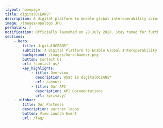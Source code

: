 ```yaml
---
layout: homepage
title: digitalOCEANS™
description: A digital platform to enable global interoperability across Maritime Systems 
image: /images/mpalogo.JPG
permalink: /
notification: Officially launched on 28 July 2020. Stay tuned for further updates on this page.
sections:
    - hero:
        title: digitalOCEANS™
        subtitle: A Digital Platform to Enable Global Interoperability across Maritime Systems 
        background: /images/hero-banner.png
        button: Contact Us
        url: /contact-us/
        key_highlights:
            - title: Overview
              description: What is digitalOCEANS™
              url: /about/
            - title: Our API
              description: API Documentations
              url: /privacy/
    - infobar:
        title: Our Partners
        description: partner logos
        button: View Launch Event
        url: /faq/
---
```


